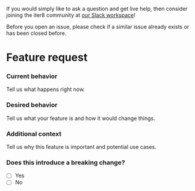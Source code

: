 If you would simply like to ask a question and get live help, then consider joining the iter8 community at [our Slack workspace](https://join.slack.com/t/iter8-tools/shared_invite/enQtODU0NTczMTQ5NDU4LTJmNGE1OTBhOWI4NzllZGE0ZjdhM2M3MzJlMjcxYjliMTJlM2YxMzQ4OWQ5NGViYTM2MTU4MWRkZTgxNzZiMzg)!

Before you open an issue, please check if a similar issue already exists or has been closed before.

# Feature request

### Current behavior

Tell us what happens right now.

### Desired behavior

Tell us what your feature is and how it would change things.

### Additional context

Tell us why this feature is important and potential use cases. 

### Does this introduce a breaking change?

- [ ] Yes
- [ ] No